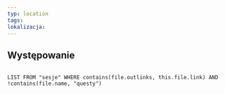 ```yaml
---
typ: location
tags: 
lokalizacja:
---
```

## Występowanie
```dataview 

LIST FROM "sesje" WHERE contains(file.outlinks, this.file.link) AND !contains(file.name, "questy")
```